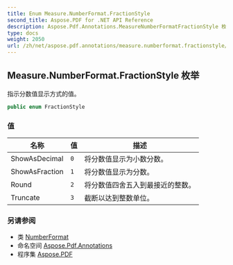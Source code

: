 ```yaml
---
title: Enum Measure.NumberFormat.FractionStyle
second_title: Aspose.PDF for .NET API Reference
description: Aspose.Pdf.Annotations.MeasureNumberFormatFractionStyle 枚举。指示分数值显示方式的值
type: docs
weight: 2050
url: /zh/net/aspose.pdf.annotations/measure.numberformat.fractionstyle/
---
```

## Measure.NumberFormat.FractionStyle 枚举

指示分数值显示方式的值。

```csharp
public enum FractionStyle
```

### 值

| 名称 | 值 | 描述 |
| --- | --- | --- |
| ShowAsDecimal | `0` | 将分数值显示为小数分数。 |
| ShowAsFraction | `1` | 将分数值显示为分数。 |
| Round | `2` | 将分数值四舍五入到最接近的整数。 |
| Truncate | `3` | 截断以达到整数单位。 |

### 另请参阅

* 类 [NumberFormat](../measure.numberformat/)
* 命名空间 [Aspose.Pdf.Annotations](../../aspose.pdf.annotations/)
* 程序集 [Aspose.PDF](../../)